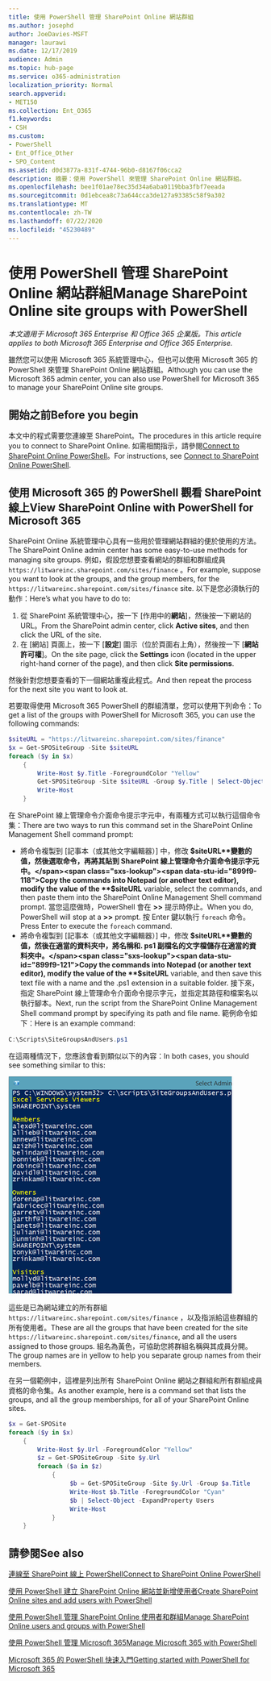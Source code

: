 ```yaml
---
title: 使用 PowerShell 管理 SharePoint Online 網站群組
ms.author: josephd
author: JoeDavies-MSFT
manager: laurawi
ms.date: 12/17/2019
audience: Admin
ms.topic: hub-page
ms.service: o365-administration
localization_priority: Normal
search.appverid:
- MET150
ms.collection: Ent_O365
f1.keywords:
- CSH
ms.custom:
- PowerShell
- Ent_Office_Other
- SPO_Content
ms.assetid: d0d3877a-831f-4744-96b0-d8167f06cca2
description: 摘要：使用 PowerShell 來管理 SharePoint Online 網站群組。
ms.openlocfilehash: bee1f01ae78ec35d34a6aba0119bba3fbf7eeada
ms.sourcegitcommit: 0d1ebcea8c73a644cca3de127a93385c58f9a302
ms.translationtype: MT
ms.contentlocale: zh-TW
ms.lasthandoff: 07/22/2020
ms.locfileid: "45230489"
---
```

# <a name="manage-sharepoint-online-site-groups-with-powershell"></a><span data-ttu-id="899f9-103">使用 PowerShell 管理 SharePoint Online 網站群組</span><span class="sxs-lookup"><span data-stu-id="899f9-103">Manage SharePoint Online site groups with PowerShell</span></span>

<span data-ttu-id="899f9-104">*本文適用于 Microsoft 365 Enterprise 和 Office 365 企業版。*</span><span class="sxs-lookup"><span data-stu-id="899f9-104">*This article applies to both Microsoft 365 Enterprise and Office 365 Enterprise.*</span></span>

<span data-ttu-id="899f9-105">雖然您可以使用 Microsoft 365 系統管理中心，但也可以使用 Microsoft 365 的 PowerShell 來管理 SharePoint Online 網站群組。</span><span class="sxs-lookup"><span data-stu-id="899f9-105">Although you can use the Microsoft 365 admin center, you can also use PowerShell for Microsoft 365 to manage your SharePoint Online site groups.</span></span>

## <a name="before-you-begin"></a><span data-ttu-id="899f9-106">開始之前</span><span class="sxs-lookup"><span data-stu-id="899f9-106">Before you begin</span></span>

<span data-ttu-id="899f9-107">本文中的程式需要您連線至 SharePoint。</span><span class="sxs-lookup"><span data-stu-id="899f9-107">The procedures in this article require you to connect to SharePoint Online.</span></span> <span data-ttu-id="899f9-108">如需相關指示，請參閱[Connect to SharePoint Online PowerShell](https://docs.microsoft.com/powershell/sharepoint/sharepoint-online/connect-sharepoint-online?view=sharepoint-ps)。</span><span class="sxs-lookup"><span data-stu-id="899f9-108">For instructions, see [Connect to SharePoint Online PowerShell](https://docs.microsoft.com/powershell/sharepoint/sharepoint-online/connect-sharepoint-online?view=sharepoint-ps).</span></span>

## <a name="view-sharepoint-online-with-powershell-for-microsoft-365"></a><span data-ttu-id="899f9-109">使用 Microsoft 365 的 PowerShell 觀看 SharePoint 線上</span><span class="sxs-lookup"><span data-stu-id="899f9-109">View SharePoint Online with PowerShell for Microsoft 365</span></span>

<span data-ttu-id="899f9-110">SharePoint Online 系統管理中心具有一些用於管理網站群組的便於使用的方法。</span><span class="sxs-lookup"><span data-stu-id="899f9-110">The SharePoint Online admin center has some easy-to-use methods for managing site groups.</span></span> <span data-ttu-id="899f9-111">例如，假設您想要查看網站的群組和群組成員 `https://litwareinc.sharepoint.com/sites/finance` 。</span><span class="sxs-lookup"><span data-stu-id="899f9-111">For example, suppose you want to look at the groups, and the group members, for the `https://litwareinc.sharepoint.com/sites/finance` site.</span></span> <span data-ttu-id="899f9-112">以下是您必須執行的動作：</span><span class="sxs-lookup"><span data-stu-id="899f9-112">Here’s what you have to do to:</span></span>

1. <span data-ttu-id="899f9-113">從 SharePoint 系統管理中心，按一下 [作用中的**網站**]，然後按一下網站的 URL。</span><span class="sxs-lookup"><span data-stu-id="899f9-113">From the SharePoint admin center, click **Active sites**, and then click the URL of the site.</span></span>
2. <span data-ttu-id="899f9-114">在 [網站] 頁面上，按一下 [**設定**] 圖示（位於頁面右上角），然後按一下 [**網站許可權**]。</span><span class="sxs-lookup"><span data-stu-id="899f9-114">On the site page, click the **Settings** icon (located in the upper right-hand corner of the page), and then click **Site permissions**.</span></span>

<span data-ttu-id="899f9-115">然後針對您想要查看的下一個網站重複此程式。</span><span class="sxs-lookup"><span data-stu-id="899f9-115">And then repeat the process for the next site you want to look at.</span></span>

<span data-ttu-id="899f9-116">若要取得使用 Microsoft 365 PowerShell 的群組清單，您可以使用下列命令：</span><span class="sxs-lookup"><span data-stu-id="899f9-116">To get a list of the groups with PowerShell for Microsoft 365, you can use the following commands:</span></span>

```powershell
$siteURL = "https://litwareinc.sharepoint.com/sites/finance"
$x = Get-SPOSiteGroup -Site $siteURL
foreach ($y in $x)
    {
        Write-Host $y.Title -ForegroundColor "Yellow"
        Get-SPOSiteGroup -Site $siteURL -Group $y.Title | Select-Object -ExpandProperty Users
        Write-Host
    }
```

<span data-ttu-id="899f9-117">在 SharePoint 線上管理命令介面命令提示字元中，有兩種方式可以執行這個命令集：</span><span class="sxs-lookup"><span data-stu-id="899f9-117">There are two ways to run this command set in the SharePoint Online Management Shell command prompt:</span></span>

- <span data-ttu-id="899f9-118">將命令複製到 [記事本（或其他文字編輯器）] 中，修改 **$siteURL**變數的值，然後選取命令，再將其貼到 SharePoint 線上管理命令介面命令提示字元中。</span><span class="sxs-lookup"><span data-stu-id="899f9-118">Copy the commands into Notepad (or another text editor), modify the value of the **$siteURL** variable, select the commands, and then paste them into the SharePoint Online Management Shell command prompt.</span></span> <span data-ttu-id="899f9-119">當您這麼做時，PowerShell 會在 **>>** 提示時停止。</span><span class="sxs-lookup"><span data-stu-id="899f9-119">When you do, PowerShell will stop at a **>>** prompt.</span></span> <span data-ttu-id="899f9-120">按 Enter 鍵以執行 `foreach` 命令。</span><span class="sxs-lookup"><span data-stu-id="899f9-120">Press Enter to execute the `foreach` command.</span></span><br/>
- <span data-ttu-id="899f9-121">將命令複製到 [記事本（或其他文字編輯器）] 中，修改 **$siteURL**變數的值，然後在適當的資料夾中，將名稱和. ps1 副檔名的文字檔儲存在適當的資料夾中。</span><span class="sxs-lookup"><span data-stu-id="899f9-121">Copy the commands into Notepad (or another text editor), modify the value of the **$siteURL** variable, and then save this text file with a name and the .ps1 extension in a suitable folder.</span></span> <span data-ttu-id="899f9-122">接下來，指定 SharePoint 線上管理命令介面命令提示字元，並指定其路徑和檔案名以執行腳本。</span><span class="sxs-lookup"><span data-stu-id="899f9-122">Next, run the script from the SharePoint Online Management Shell command prompt by specifying its path and file name.</span></span> <span data-ttu-id="899f9-123">範例命令如下：</span><span class="sxs-lookup"><span data-stu-id="899f9-123">Here is an example command:</span></span>

```powershell
C:\Scripts\SiteGroupsAndUsers.ps1
```

<span data-ttu-id="899f9-124">在這兩種情況下，您應該會看到類似以下的內容：</span><span class="sxs-lookup"><span data-stu-id="899f9-124">In both cases, you should see something similar to this:</span></span>

![SharePoint 線上網站群組](media/SPO-site-groups.png)

<span data-ttu-id="899f9-126">這些是已為網站建立的所有群組 `https://litwareinc.sharepoint.com/sites/finance` ，以及指派給這些群組的所有使用者。</span><span class="sxs-lookup"><span data-stu-id="899f9-126">These are all the groups that have been created for the site `https://litwareinc.sharepoint.com/sites/finance`, and all the users assigned to those groups.</span></span> <span data-ttu-id="899f9-127">組名為黃色，可協助您將群組名稱與其成員分開。</span><span class="sxs-lookup"><span data-stu-id="899f9-127">The group names are in yellow to help you separate group names from their members.</span></span>

<span data-ttu-id="899f9-128">在另一個範例中，這裡是列出所有 SharePoint Online 網站之群組和所有群組成員資格的命令集。</span><span class="sxs-lookup"><span data-stu-id="899f9-128">As another example, here is a command set that lists the groups, and all the group memberships, for all of your SharePoint Online sites.</span></span>

```powershell
$x = Get-SPOSite
foreach ($y in $x)
    {
        Write-Host $y.Url -ForegroundColor "Yellow"
        $z = Get-SPOSiteGroup -Site $y.Url
        foreach ($a in $z)
            {
                 $b = Get-SPOSiteGroup -Site $y.Url -Group $a.Title 
                 Write-Host $b.Title -ForegroundColor "Cyan"
                 $b | Select-Object -ExpandProperty Users
                 Write-Host
            }
    }
```
    
## <a name="see-also"></a><span data-ttu-id="899f9-129">請參閱</span><span class="sxs-lookup"><span data-stu-id="899f9-129">See also</span></span>

[<span data-ttu-id="899f9-130">連線至 SharePoint 線上 PowerShell</span><span class="sxs-lookup"><span data-stu-id="899f9-130">Connect to SharePoint Online PowerShell</span></span>](https://docs.microsoft.com/powershell/sharepoint/sharepoint-online/connect-sharepoint-online?view=sharepoint-ps)

[<span data-ttu-id="899f9-131">使用 PowerShell 建立 SharePoint Online 網站並新增使用者</span><span class="sxs-lookup"><span data-stu-id="899f9-131">Create SharePoint Online sites and add users with PowerShell</span></span>](create-sharepoint-sites-and-add-users-with-powershell.md)

[<span data-ttu-id="899f9-132">使用 PowerShell 管理 SharePoint Online 使用者和群組</span><span class="sxs-lookup"><span data-stu-id="899f9-132">Manage SharePoint Online users and groups with PowerShell</span></span>](manage-sharepoint-users-and-groups-with-powershell.md)

[<span data-ttu-id="899f9-133">使用 PowerShell 管理 Microsoft 365</span><span class="sxs-lookup"><span data-stu-id="899f9-133">Manage Microsoft 365 with PowerShell</span></span>](manage-office-365-with-office-365-powershell.md)
  
[<span data-ttu-id="899f9-134">Microsoft 365 的 PowerShell 快速入門</span><span class="sxs-lookup"><span data-stu-id="899f9-134">Getting started with PowerShell for Microsoft 365</span></span>](getting-started-with-office-365-powershell.md)

